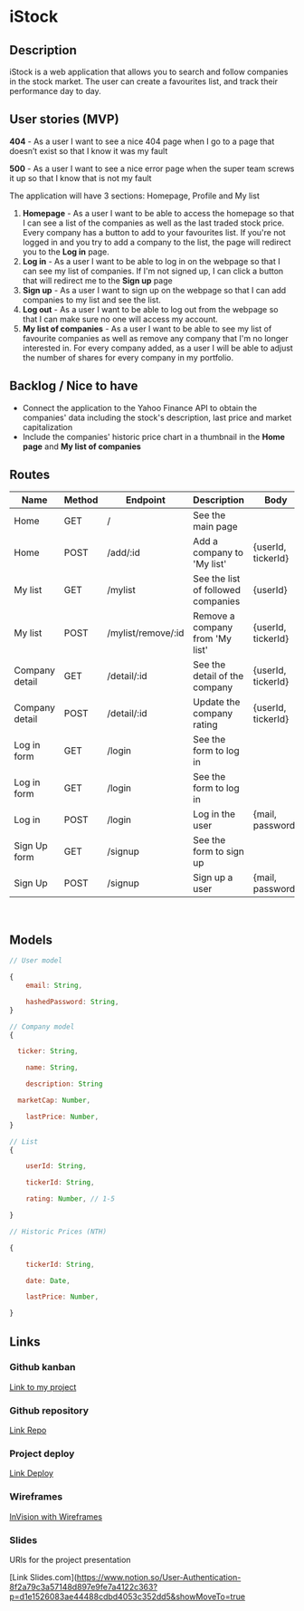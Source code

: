 # iStock

## Description

iStock is a web application that allows you to search and follow companies in the stock market. The user can create a favourites list, and track their performance day to day.

## User stories (MVP)

**404** - As a user I want to see a nice 404 page when I go to a page that doesn’t exist so that I know it was my fault

**500** - As a user I want to see a nice error page when the super team screws it up so that I know that is not my fault

The application will have 3 sections: Homepage, Profile and My list

1. **Homepage** - As a user I want to be able to access the homepage so that I can see a list of the companies as well as the last traded stock price. Every company has a button to add to your favourites list. If you're not logged in and you try to add a company to the list, the page will redirect you to the **Log in** page.
2. **Log in** - As a user I want to be able to log in on the webpage so that I can see my list of companies. If I'm not signed up, I can click a button that will redirect me to the **Sign up** page
3. **Sign up** - As a user I want to sign up on the webpage so that I can add companies to my list and see the list.
4. **Log out** - As a user I want to be able to log out from the webpage so that I can make sure no one will access my account.
5. **My list of companies** - As a user I want to be able to see my list of favourite companies as well as remove any company that I'm no longer interested in. For every company added, as a user I will be able to adjust the number of shares for every company in my portfolio.

## Backlog / Nice to have

- Connect the application to the Yahoo Finance API to obtain the companies' data including the stock's description, last price and market capitalization
- Include the companies' historic price chart in a thumbnail in the **Home page** and **My list of companies**

## Routes

| Name            | Method | Endpoint                      | Description                                      | Body                                  | Redirects       |
| --------------- | ------ | ----------------------------- | ------------------------------------------------ | ------------------------------------- | --------------- |
| Home            | GET    | /                             | See the main page                                |                                       |                 |
| Home            | POST   | /add/:id                      | Add a company to 'My list'                       | {userId, tickerId}                    | /               |
| My list         | GET    | /mylist                       | See the list of followed companies               | {userId}                              |                 |
| My list         | POST   | /mylist/remove/:id            | Remove a company from 'My list'                  | {userId, tickerId}                    | /myList         |
| Company detail  | GET    | /detail/:id                   | See the detail of the company                    | {userId, tickerId}                    |                 |
| Company detail  | POST   | /detail/:id                   | Update the company rating                        | {userId, tickerId}                    | /detail/:id     |
| Log in form     | GET    | /login                        | See the form to log in                           |                                       |                 |
| Log in form     | GET    | /login                        | See the form to log in                           |                                       |                 |
| Log in          | POST   | /login                        | Log in the user                                  | {mail, password}                      | /               |
| Sign Up form    | GET    | /signup                       | See the form to sign up                          |                                       |                 |
| Sign Up         | POST   | /signup                       | Sign up a user                                   | {mail, password}                      | /login          |
​
## Models

```jsx
// User model

{
	email: String,

	hashedPassword: String,
}

// Company model
{

  ticker: String,

	name: String,

	description: String

  marketCap: Number,

	lastPrice: Number,
}

// List
{

	userId: String,

	tickerId: String,

	rating: Number, // 1-5

}

// Historic Prices (NTH)

{

	tickerId: String,

	date: Date,

	lastPrice: Number,

}

```

## Links

### Github kanban

[Link  to  my  project](https://www.notion.so/User-Authentication-8f2a79c3a57148d897e9fe7a4122c363?p=d1e1526083ae44488cdbd4053c352dd5&showMoveTo=true)

### Github repository

[Link  Repo](https://www.notion.so/User-Authentication-8f2a79c3a57148d897e9fe7a4122c363?p=d1e1526083ae44488cdbd4053c352dd5&showMoveTo=true)

### Project deploy

[Link  Deploy](https://www.notion.so/User-Authentication-8f2a79c3a57148d897e9fe7a4122c363?p=d1e1526083ae44488cdbd4053c352dd5&showMoveTo=true)

### Wireframes

[InVision  with  Wireframes](https://www.notion.so/User-Authentication-8f2a79c3a57148d897e9fe7a4122c363?p=d1e1526083ae44488cdbd4053c352dd5&showMoveTo=true)

### Slides

URls for the project presentation

[Link  Slides.com](https://www.notion.so/User-Authentication-8f2a79c3a57148d897e9fe7a4122c363?p=d1e1526083ae44488cdbd4053c352dd5&showMoveTo=true